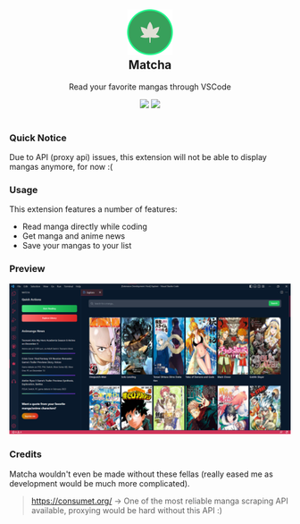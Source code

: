 <h2 align="center" style="border-bottom: none">
    <div style="margin-bottom:8;"><img src="./media/logo.png" height="82" height="82" >
    </div>
    Matcha
</h2>
<p align="center">Read your favorite mangas through VSCode</p>

<div align="center">

 <img src="https://img.shields.io/github/issues/heytheretyo/matcha?style=for-the-badge">
<img src="https://img.shields.io/github/last-commit/heytheretyo/matcha?style=for-the-badge">

</div>
<br>

### Quick Notice

Due to API (proxy api) issues, this extension will not be able to display mangas anymore, for now :(

### Usage

This extension features a number of features:

- Read manga directly while coding
- Get manga and anime news
- Save your mangas to your list

### Preview

<img src="./media/screenshot.png">

### Credits

Matcha wouldn't even be made without these fellas (really eased me as development would be much more complicated).

> https://consumet.org/ -> One of the most reliable manga scraping API available, proxying would be hard without this API :)
